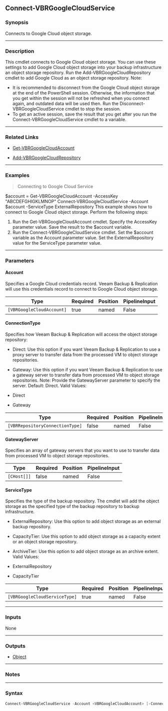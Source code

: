 Connect-VBRGoogleCloudService
-----------------------------

### Synopsis
Connects to Google Cloud object storage.

---

### Description

This cmdlet connects to Google Cloud object storage. You can use these settings to add Google Cloud object storage into your backup infrastructure an object storage repository.
Run the Add-VBRGoogleCloudRepository cmdlet to add Google Cloud as an object storage repository.
Note:
- It is recommended to disconnect from the Google Cloud object storage at the end of the PowerShell session. Otherwise, the information that you get within the session will not be refreshed when you connect again, and outdated data will be used then. Run the Disconnect-VBRGoogleCloudService cmdlet to stop the session.
- To get an active session, save the result that you get after you run the Connect-VBRGoogleCloudService cmdlet to a variable.

---

### Related Links
* [Get-VBRGoogleCloudAccount](Get-VBRGoogleCloudAccount)

* [Add-VBRGoogleCloudRepository](Add-VBRGoogleCloudRepository)

---

### Examples
> Connecting to Google Cloud Service

$account = Get-VBRGoogleCloudAccount -AccessKey "ABCDEFGHIGKLMNOP"
Connect-VBRGoogleCloudService -Account $account -ServiceType ExternalRepository
This example shows how to connect to Google Cloud object storage.
Perform the following steps:
1. Run the Get-VBRGoogleCloudAccount cmdlet. Specify the AccessKey parameter value. Save the result to the $account variable.
2. Run the Connect-VBRGoogleCloudService cmdlet. Set the $account variable as the Account parameter value. Set the ExternalRepository value for the ServiceType parameter value.

---

### Parameters
#### **Account**
Specifies a Google Cloud credentials record. Veeam Backup & Replication will use this credentials record to connect to Google Cloud object storage.

|Type                     |Required|Position|PipelineInput|
|-------------------------|--------|--------|-------------|
|`[VBRGoogleCloudAccount]`|true    |named   |False        |

#### **ConnectionType**
Specifies how Veeam Backup & Replication will access the object storage repository:
* Direct: Use this option if you want Veeam Backup & Replication to use a proxy server to transfer data from the processed VM to object storage repositories.
* Gateway: Use this option if you want Veeam Backup & Replication to use a gateway server to transfer data from processed VM to object storage repositories. Note: Provide the GatewayServer parameter to specify the server.
Default: Direct.
Valid Values:

* Direct
* Gateway

|Type                           |Required|Position|PipelineInput|
|-------------------------------|--------|--------|-------------|
|`[VBRRepositoryConnectionType]`|false   |named   |False        |

#### **GatewayServer**
Specifies an array of gateway servers that you want to use to transfer data from processed VM to object storage repositories.

|Type       |Required|Position|PipelineInput|
|-----------|--------|--------|-------------|
|`[CHost[]]`|false   |named   |False        |

#### **ServiceType**
Specifies the type of the backup repository. The cmdlet will add the object storage as the specified type of the backup repository to backup infrastructure.
* ExternalRepository: Use this option to add object storage as an external backup repository.
* CapacityTier: Use this option to add object storage as a capacity extent or an object storage repository.
* ArchiveTier: Use this option to add object storage as an archive extent.
Valid Values:

* ExternalRepository
* CapacityTier

|Type                         |Required|Position|PipelineInput|
|-----------------------------|--------|--------|-------------|
|`[VBRGoogleCloudServiceType]`|true    |named   |False        |

---

### Inputs
None

---

### Outputs
* [Object](https://learn.microsoft.com/en-us/dotnet/api/System.Object)

---

### Notes

---

### Syntax
```PowerShell
Connect-VBRGoogleCloudService -Account <VBRGoogleCloudAccount> [-ConnectionType {Direct | Gateway}] [-GatewayServer <CHost[]>] -ServiceType {ExternalRepository | CapacityTier} [<CommonParameters>]
```

